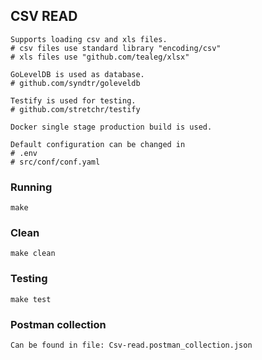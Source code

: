## CSV READ

    Supports loading csv and xls files.
    # csv files use standard library "encoding/csv"
    # xls files use "github.com/tealeg/xlsx"

    GoLevelDB is used as database.
    # github.com/syndtr/goleveldb

    Testify is used for testing.
    # github.com/stretchr/testify

    Docker single stage production build is used.

    Default configuration can be changed in 
    # .env
    # src/conf/conf.yaml

### Running
    make
### Clean
    make clean

### Testing
    make test

### Postman collection
    Can be found in file: Csv-read.postman_collection.json